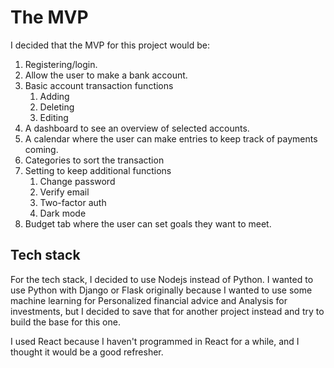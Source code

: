 # The MVP

I decided that the MVP for this project would be:  
1. Registering/login.  
2. Allow the user to make a bank account.  
3. Basic account transaction functions 
    1. Adding  
    2. Deleting  
    3. Editing  
4. A dashboard to see an overview of selected accounts.  
5. A calendar where the user can make entries to keep track of payments coming.   
6. Categories to sort the transaction    
7. Setting to keep additional functions  
    1. Change password  
    2. Verify email  
    3. Two-factor auth  
    4. Dark mode  
8. Budget tab where the user can set goals they want to meet.  

## Tech stack
For the tech stack, I decided to use Nodejs instead of Python. I wanted to use Python with Django or Flask originally because I wanted to use some machine learning for Personalized financial advice and Analysis for investments, but I decided to save that for another
project instead and try to build the base for this one.  
  
I used React because I haven't programmed in React for a while, and I thought it would be a good refresher.
